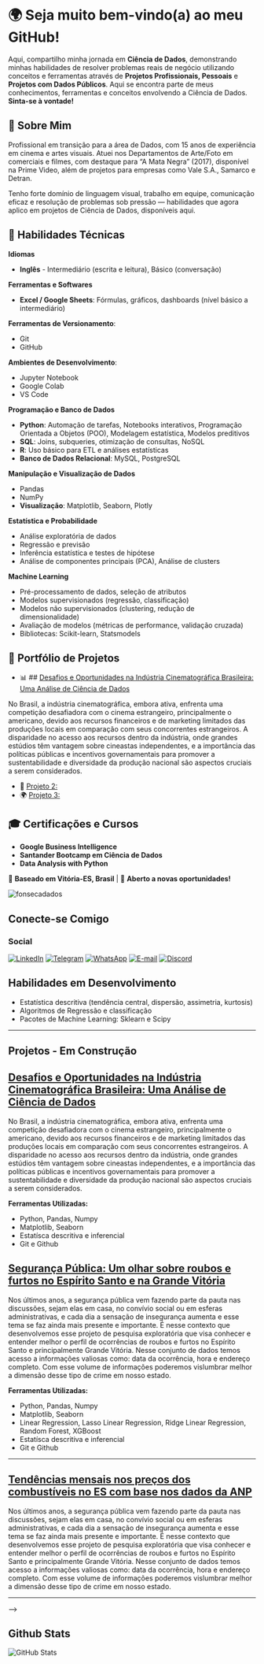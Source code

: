 
# 🌍 Seja muito bem-vindo(a) ao meu GitHub!  

Aqui, compartilho minha jornada em **Ciência de Dados**,  demonstrando minhas habilidades de resolver problemas reais de negócio utilizando conceitos e ferramentas através de **Projetos Profissionais, Pessoais** e **Projetos com Dados Públicos**. Aqui se encontra parte de meus conhecimentos, ferramentas e conceitos envolvendo a Ciência de Dados. **Sinta-se à vontade!** 

## 📌 Sobre Mim  
 Profissional em transição para a área de Dados, com 15 anos de experiência em cinema e artes visuais. Atuei nos Departamentos de Arte/Foto em comerciais e filmes, com destaque para “A Mata Negra”  (2017), disponível na Prime Video, além de projetos para empresas como Vale S.A., Samarco e Detran. 

Tenho forte domínio de linguagem visual, trabalho em equipe, comunicação eficaz e resolução de problemas sob pressão — habilidades que agora aplico em projetos de Ciência de Dados, disponíveis aqui.

## 🎯 Habilidades Técnicas  

 **Idiomas**
 - **Inglês** - Intermediário (escrita e leitura), Básico (conversação)  

 **Ferramentas e Softwares**  
 - **Excel / Google Sheets**: Fórmulas, gráficos, dashboards (nível básico a intermediário)  

 **Ferramentas de Versionamento**: 
 - Git 
 - GitHub  

 **Ambientes de Desenvolvimento**: 
 - Jupyter Notebook 
 - Google Colab 
 - VS Code

 **Programação e Banco de Dados**
 - **Python**: Automação de tarefas, Notebooks interativos, Programação Orientada a Objetos (POO), Modelagem estatística, Modelos preditivos  
 - **SQL**: Joins, subqueries, otimização de consultas, NoSQL  
 - **R**: Uso básico para ETL e análises estatísticas  
 - **Banco de Dados Relacional**: MySQL, PostgreSQL

 **Manipulação e Visualização de Dados**
 - Pandas
 - NumPy
 - **Visualização**: Matplotlib, Seaborn, Plotly  

 **Estatística e Probabilidade**
 - Análise exploratória de dados  
 - Regressão e previsão
 - Inferência estatística e testes de hipótese
 - Análise de componentes principais (PCA), Análise de clusters

 **Machine Learning**  
 - Pré-processamento de dados, seleção de atributos
 - Modelos supervisionados (regressão, classificação)
 - Modelos não supervisionados (clustering, redução de dimensionalidade)
 - Avaliação de modelos (métricas de performance, validação cruzada)
 - Bibliotecas: Scikit-learn, Statsmodels

## 📂 Portfólio de Projetos  
- 📊 ## [Desafios e Oportunidades na Indústria Cinematográfica Brasileira: Uma Análise de Ciência de Dados](https://github.com/fonsecadados/AgenciaNacionalDoCinema_ANCINE.git)

No Brasil, a indústria cinematográfica, embora ativa, enfrenta uma competição desafiadora com o cinema estrangeiro, principalmente o americano, devido aos recursos financeiros e de marketing limitados das produções locais em comparação com seus concorrentes estrangeiros. A disparidade no acesso aos recursos dentro da indústria, onde grandes estúdios têm vantagem sobre cineastas independentes, e a importância das políticas públicas e incentivos governamentais para promover a sustentabilidade e diversidade da produção nacional são aspectos cruciais a serem considerados.

- 🏥 [Projeto 2:](#)  
- 🌍 [Projeto 3:](#)  

## 🎓 Certificações e Cursos  
- **Google Business Intelligence**  
- **Santander Bootcamp em Ciência de Dados**  
- **Data Analysis with Python**  

📍 **Baseado em Vitória-ES, Brasil** | 🚀 **Aberto a novas oportunidades!**  

<p align="left"> <img src="https://komarev.com/ghpvc/?username=fonsecadevbr&label=Profile%20views&color=0e75b6&style=flat" alt="fonsecadados" /> </p>

## Conecte-se Comigo
### Social
[![LinkedIn](https://img.shields.io/badge/LinkedIn-1e327d?style=for-the-badge&logo=linkedin&logoColor=0E76A8)](https://www.linkedin.com/in/syafonseca/)  [![Telegram](https://img.shields.io/badge/Telegram-e8e3e3?style=for-the-badge&logo=telegram&logoColor=f)](https://t.me/syafonseca) [![WhatsApp](https://img.shields.io/badge/WhatsApp-25D366?style=for-the-badge&logo=whatsapp&logoColor=white)](https://wa.me/5527995239355) [![E-mail](https://img.shields.io/badge/-Email-b14343?style=for-the-badge&logo=microsoft-outlook&logoColor=0e0e0f)](mailto:syafonseca@gmail.com) [![Discord](https://img.shields.io/badge/Discord-e8e3e3?style=for-the-badge&logo=discord)](https://https://discord.com/channels/@sya.fonseca/)

<!-- Seu comentário aqui  ### Linguagens de Programação
![PYTHON](https://img.shields.io/badge/Python-14354C?style=for-the-badge&logo=python&logoColor=white) ![CSHARP](https://img.shields.io/badge/C%23-239120?style=for-the-badge&logo=c-sharp&logoColor=white) ![MARKDOWN](https://img.shields.io/badge/Markdown-000000?style=for-the-badge&logo=markdown&logoColor=white)  

### Banco de Dados
![MySQL](https://img.shields.io/badge/MySQL-00000F?style=for-the-badge&logo=mysql&logoColor=white) ![PostgreSQL](https://img.shields.io/badge/PostgreSQL-316192?style=for-the-badge&logo=postgresql&logoColor=white) ![MONGODB](https://img.shields.io/badge/MongoDB-4EA94B?style=for-the-badge&logo=mongodb&logoColor=white) ![SQLite](https://img.shields.io/badge/SQLite-07405E?style=for-the-badge&logo=sqlite&logoColor=white) ![AWS](https://img.shields.io/badge/Amazon_AWS-232F3E?style=for-the-badge&logo=amazon-aws&logoColor=white)
-->

## Habilidades em Desenvolvimento

* Estatística descritiva (tendência central, dispersão, assimetria, kurtosis)
* Algoritmos de Regressão e classificação
* Pacotes de Machine Learning: Sklearn e Scipy

---

## Projetos - Em Construção

## [Desafios e Oportunidades na Indústria Cinematográfica Brasileira: Uma Análise de Ciência de Dados](https://github.com/fonsecadados/AgenciaNacionalDoCinema_ANCINE.git)

No Brasil, a indústria cinematográfica, embora ativa, enfrenta uma competição desafiadora com o cinema estrangeiro, principalmente o americano, devido aos recursos financeiros e de marketing limitados das produções locais em comparação com seus concorrentes estrangeiros. A disparidade no acesso aos recursos dentro da indústria, onde grandes estúdios têm vantagem sobre cineastas independentes, e a importância das políticas públicas e incentivos governamentais para promover a sustentabilidade e diversidade da produção nacional são aspectos cruciais a serem considerados.

**Ferramentas Utilizadas:**

* Python, Pandas, Numpy
* Matplotlib, Seaborn
* Estatísca descritiva e inferencial
* Git e Github

## [Segurança Pública: Um olhar sobre roubos e furtos no Espírito Santo e na Grande Vitória](https://github.com/fonsecadados/Dados_SESP)

Nos últimos anos, a segurança pública vem fazendo parte da pauta nas discussões, sejam elas em casa, no convívio social ou em esferas administrativas, e cada dia a sensação de insegurança aumenta e esse tema se faz ainda mais presente e importante. É nesse contexto que desenvolvemos esse projeto de pesquisa exploratória que visa conhecer e entender melhor o perfil de ocorrências de roubos e furtos no Espírito Santo e principalmente Grande Vitória. Nesse conjunto de dados temos acesso a informações valiosas como: data da ocorrência, hora e endereço completo. Com esse volume de informações poderemos vislumbrar melhor a dimensão desse tipo de crime em nosso estado.

**Ferramentas Utilizadas:**

* Python, Pandas, Numpy
* Matplotlib, Seaborn
* Linear Regression, Lasso Linear Regression, Ridge Linear Regression, Random Forest, XGBoost
* Estatísca descritiva e inferencial
* Git e Github
  
___

## [Tendências mensais nos preços dos combustíveis no ES com base nos dados da ANP](https://github.com/fonsecadados/ANP-Historico-Pre-os-Combustiveis-GLP)

Nos últimos anos, a segurança pública vem fazendo parte da pauta nas discussões, sejam elas em casa, no convívio social ou em esferas administrativas, e cada dia a sensação de insegurança aumenta e esse tema se faz ainda mais presente e importante. É nesse contexto que desenvolvemos esse projeto de pesquisa exploratória que visa conhecer e entender melhor o perfil de ocorrências de roubos e furtos no Espírito Santo e principalmente Grande Vitória. Nesse conjunto de dados temos acesso a informações valiosas como: data da ocorrência, hora e endereço completo. Com esse volume de informações poderemos vislumbrar melhor a dimensão desse tipo de crime em nosso estado.
___
-->

<!-- ## []()
### Terminal
![GIT](https://img.shields.io/badge/GIT-E44C30?style=for-the-badge&logo=git&logoColor=white) ![POWERSHELL](https://img.shields.io/badge/powershell-5391FE?style=for-the-badge&logo=powershell&logoColor=white) ![WINDOWSSHELL](https://img.shields.io/badge/windows%20terminal-4D4D4D?style=for-the-badge&logo=windows%20terminal&logoColor=white) ![SHELLSCRIPT](https://img.shields.io/badge/Shell_Script-121011?style=for-the-badge&logo=gnu-bash&logoColor=white)

### Cloud
![CLOUD](https://img.shields.io/badge/Google_Cloud-4285F4?style=for-the-badge&logo=google-cloud&logoColor=white) ![AZURE](https://img.shields.io/badge/Microsoft_Azure-0089D6?style=for-the-badge&logo=microsoft-azure&logoColor=white) ![ORACLE](	https://img.shields.io/badge/Oracle-F80000?style=for-the-badge&logo=oracle&logoColor=black)

### Design
![ADOBE](https://img.shields.io/badge/Adobe%20Creative%20Cloud-DA1F26?style=for-the-badge&logo=Adobe%20Creative%20Cloud&logoColor=white) ![AFTEREFFECTS](https://img.shields.io/badge/Adobe%20after%20affects-CF96FD?style=for-the-badge&logo=Adobe%20after%20effects&logoColor=393665) ![LIGHTROOM](https://img.shields.io/badge/Adobe%20Lightroom-31A8FF?style=for-the-badge&logo=Adobe%20Lightroom&logoColor=white) ![PHOTOSHOP](https://img.shields.io/badge/Adobe%20Photoshop-31A8FF?style=for-the-badge&logo=Adobe%20Photoshop&logoColor=black) ![PREMIERE](https://img.shields.io/badge/Adobe%20Premiere%20Pro-9999FF?style=for-the-badge&logo=Adobe%20Premiere%20Pro&logoColor=white) ![BEHANCE](https://img.shields.io/badge/Behance-0054F7?style=for-the-badge&logo=behance&logoColor=white) ![CANVA](https://img.shields.io/badge/Canva-%2300C4CC.svg?&style=for-the-badge&logo=Canva&logoColor=white) 

### Education

![COURSERA](https://img.shields.io/badge/Coursera-0056D2?style=for-the-badge&logo=Coursera&logoColor=white) ![DUOLINGO](	https://img.shields.io/badge/Duolingo-58CC02?style=for-the-badge&logo=Duolingo&logoColor=white) ![EDX](https://img.shields.io/badge/Edx-193A3E?style=for-the-badge&logo=edx&logoColor=white) ![FREECODECAMP](https://img.shields.io/badge/freecodecamp-27273D?style=for-the-badge&logo=freecodecamp&logoColor=white) ![UDEMY](https://img.shields.io/badge/Udemy-EC5252?style=for-the-badge&logo=Udemy&logoColor=white)

-->

## Github Stats
![GitHub Stats](https://github-readme-stats.vercel.app/api?username=fonsecadados&theme=transparent&bg_color=12&border_color=110f0f&show_icons=true&icon_color=110f0f&title_color=110f0f&text_color=110f0f)

<!-- ![Top Langs](https://github-readme-stats-git-masterrstaa-rickstaa.vercel.app/api/top-langs/?username=fonsecadevbr&bg_color=4999&border_color=30A3DC&title_color=f8f3e1&text_color=FFF) -->





